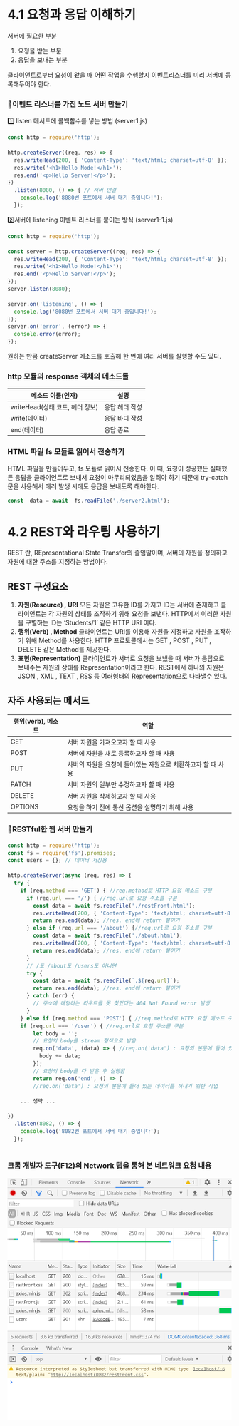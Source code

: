 ﻿# 4.1 요청과 응답 이해하기 

서버에 필요한 부분
1. 요청을 받는 부분
2. 응답을 보내는 부분

클라이언트로부터 요청이 왔을 때 어떤 작업을 수행할지 이벤트리스너를 미리 서버에 등록해두어야 한다.

### 💫이벤트 리스너를 가진 노드 서버 만들기
1️⃣ listen 메서드에 콜백함수를 넣는 방법 (server1.js)
```javascript 
const http = require('http');

http.createServer((req, res) => {
  res.writeHead(200, { 'Content-Type': 'text/html; charset=utf-8' });
  res.write('<h1>Hello Node!</h1>');
  res.end('<p>Hello Server!</p>');
})
  .listen(8080, () => { // 서버 연결
    console.log('8080번 포트에서 서버 대기 중입니다!');
  });

```
2️⃣서버에 listening 이벤트 리스너를 붙이는 방식 (server1-1.js)
```javascript 
const http = require('http');

const server = http.createServer((req, res) => {
  res.writeHead(200, { 'Content-Type': 'text/html; charset=utf-8' });
  res.write('<h1>Hello Node!</h1>');
  res.end('<p>Hello Server!</p>');
});
server.listen(8080);

server.on('listening', () => {
  console.log('8080번 포트에서 서버 대기 중입니다!');
});
server.on('error', (error) => {
  console.error(error);
});
```
원하는 만큼 createServer 메소드를 호출해 한 번에 여러 서버를 실행할 수도 있다.


### http 모듈의 response 객체의 메소드들
|메소드 이름(인자)|설명  |
|--|--|
|writeHead(상태 코드, 헤더 정보)   | 응답 헤더 작성 |
|write(데이터) |응답 바디 작성|
|end(데이터) |응답 종료

### HTML 파일 fs 모듈로 읽어서 전송하기
HTML 파일을 만들어두고, fs 모듈로 읽어서 전송한다.
이 때, 요청이 성공했든 실패했든 응답을 클라이언트로 보내서 요청이 마무리되었음을 알려야 하기 때문에  try-catch 문을 사용해서 에러 발생 시에도 응답을 보내도록 해야한다.
```javascript 
const  data = await  fs.readFile('./server2.html');
``` 
 
# 4.2 REST와 라우팅 사용하기

REST 란, REpresentational State Transfer의 줄임말이며, 서버의 자원을 정의하고 자원에 대한 주소를 지정하는 방법이다. 

## REST 구성요소
1. **자원(Resource) , URI**
모든 자원은 고유한 ID를 가지고 ID는 서버에 존재하고 클라이언트는 각 자원의 상태를 조작하기 위해 요청을 보낸다. HTTP에서 이러한 자원을 구별하는 ID는 ‘Students/1’ 같은 HTTP URI 이다.
2. **행위(Verb) , Method**
클라이언트는 URI를 이용해 자원을 지정하고 자원을 조작하기 위해 Method를 사용한다. HTTP 프로토콜에서는 GET , POST , PUT , DELETE 같은 Method를 제공한다.
3. **표현(Representation)**
클라이언트가 서버로 요청을 보냈을 때 서버가 응답으로 보내주는 자원의 상태를 Representation이라고 한다. REST에서 하나의 자원은 JSON , XML , TEXT , RSS 등 여러형태의 Representation으로 나타낼수 있다.

##  자주 사용되는 메서드
|행위(verb), 메소드|역할 |
|--|--|
|GET  |서버 자원을 가져오고자 할 때 사용  |
|POST|서버에 자원을 새로 등록하고자 할 때 사용|
|PUT|사버의 자원을 요청에 들어있는 자원으로 치환하고자 할 때 사용|
|PATCH|서버 자원의 일부만 수정하고자 할 때 사용|
|DELETE|서버 자원을 삭제하고자 할 때 사용|
|OPTIONS|요청을 하기 전에 통신 옵션을 설명하기 위해 사용|

### 💫RESTful한 웹 서버 만들기
```javascript 
const http = require('http');
const fs = require('fs').promises;
const users = {}; // 데이터 저장용

http.createServer(async (req, res) => {
  try {
    if (req.method === 'GET') { //req.method로 HTTP 요청 메소드 구분
      if (req.url === '/') { //req.url로 요청 주소를 구분
        const data = await fs.readFile('./restFront.html');
        res.writeHead(200, { 'Content-Type': 'text/html; charset=utf-8' });
        return res.end(data); //res. end에 return 붙이기
      } else if (req.url === '/about') {//req.url로 요청 주소를 구분
        const data = await fs.readFile('./about.html');
        res.writeHead(200, { 'Content-Type': 'text/html; charset=utf-8' });
        return res.end(data); //res. end에 return 붙이기
      } 
      // /도 /about도 /users도 아니면
      try {
        const data = await fs.readFile(`.${req.url}`);
        return res.end(data); //res. end에 return 붙이기
      } catch (err) {
        // 주소에 해당하는 라우트를 못 찾았다는 404 Not Found error 발생
      }
    } else if (req.method === 'POST') { //req.method로 HTTP 요청 메소드 구분
    if (req.url === '/user') { //req.url로 요청 주소를 구분
        let body = '';
        // 요청의 body를 stream 형식으로 받음
        req.on('data', (data) => { //req.on('data') : 요청의 본문에 들어 있는 데이터를 꺼내기 위한 작업
          body += data;
        });
        // 요청의 body를 다 받은 후 실행됨
        return req.on('end', () => {
        //req.on('data') : 요청의 본문에 들어 있는 데이터를 꺼내기 위한 작업
    
    ... 생략 ...

})
  .listen(8082, () => {
    console.log('8082번 포트에서 서버 대기 중입니다');
  });
 
```

###  크롬 개발자 도구(F12)의 Network 탭을 통해 본 네트워크 요청 내용

![F12](https://github.com/tave7-nodejs/summary_notes/blob/main/chap04/F12.png)




